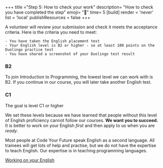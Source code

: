 +++
title ="Step 5: How to check your work"
description= "How to check you have completed the step"
emoji= "🤖"
time= 5
[build]
  render = 'never'
  list = 'local'
  publishResources = false 
+++

A volunteer will review your submission and check it meets the acceptance criteria.
Here is the criteria you need to meet:

```objectives
- You have taken the English placement test
- Your English level is B2 or higher - so at least 100 points on the Duolingo practice test
- You have shared a screenshot of your Duolingo test result
```

### B2

To join Introduction to Programming, the lowest level we can work with is B2. If you continue in our course, you will later take another English test.

### C1

The goal is level C1 or higher

We set these levels because we have learned that people without this level of English proficiency cannot follow our courses. **We want you to succeed.** It is better to work on your English _first_ and then apply to us when you are _ready_.

Most people at Code Your Future speak English as a second language. All trainees will get lots of help and practise, but we do not have the expertise to teach English. Our expertise is in teaching programming languages.

[Working on your English](https://docs.google.com/document/d/1XKpjtFTtvYf_j6hlLwEoiQ_ujSFv12P_WL0Th2wml1Y/edit#heading=h.gx8ev6ub7thp)
